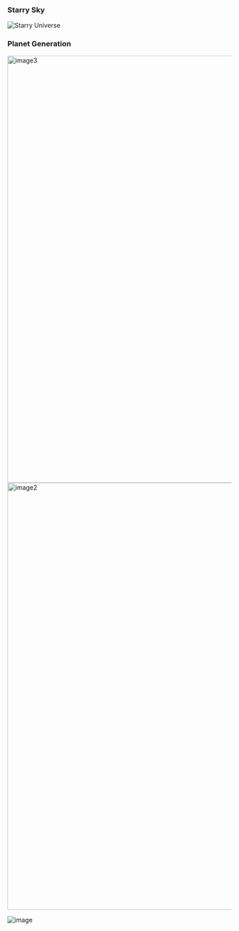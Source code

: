 ### Starry Sky
![Starry Universe](https://user-images.githubusercontent.com/70033490/166309845-0f2e2192-1a4a-4658-a176-b5559e99f068.png)

### Planet Generation


<img width="960" alt="image3" src="https://github.com/Wildric-Auric/Some-Fragment-Shaders/assets/70033490/25e27407-5c90-48cd-a0e8-292b297f7b79">
<img width="960" alt="image2" src="https://github.com/Wildric-Auric/Some-Fragment-Shaders/assets/70033490/83d6bdbd-4cd5-44f6-98d6-de46d7892831">
</br>

![image](https://github.com/Wildric-Auric/Some-Fragment-Shaders/assets/70033490/0ea058d3-aed5-4f39-8d7d-cf91315820f2)
